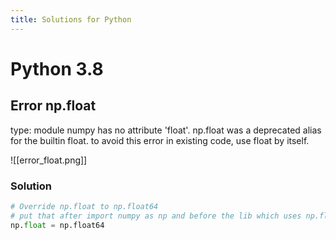 ```yaml
---
title: Solutions for Python
---
```

# Python 3.8

## Error np.float

type: module numpy has no attribute 'float'. np.float was a deprecated alias for the builtin float. to avoid this error in existing code, use float by itself.

![[error_float.png]]

### Solution
```python
# Override np.float to np.float64 
# put that after import numpy as np and before the lib which uses np.float
np.float = np.float64
```
